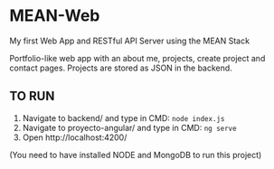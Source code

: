 # MEAN-Web
My first Web App and RESTful API Server using the MEAN Stack
 
Portfolio-like web app with an about me, projects, create project and contact pages.
Projects are stored as JSON in the backend.

## TO RUN
1. Navigate to backend/ and type in CMD: `node index.js`
2. Navigate to proyecto-angular/ and type in CMD: `ng serve`
3. Open http://localhost:4200/

(You need to have installed NODE and MongoDB to run this project)

